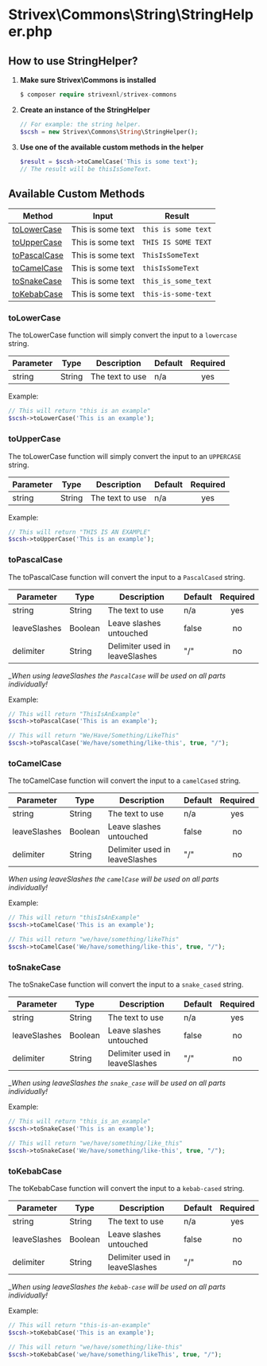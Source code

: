 # Strivex\Commons\String\StringHelper.php

## How to use StringHelper?
1. __Make sure Strivex\Commons is installed__
   ```php
   $ composer require strivexnl/strivex-commons
   ```
   
2. __Create an instance of the StringHelper__
   ```php
   // For example: the string helper.
   $scsh = new Strivex\Commons\String\StringHelper();
   ```

3. __Use one of the available custom methods in the helper__
   ```php
   $result = $scsh->toCamelCase('This is some text');
   // The result will be thisIsSomeText.
   ```
## Available Custom Methods

| Method                          | Input             | Result                  |
|---------------------------------|-------------------|-------------------------| 
| [toLowerCase](#to-lower-case)   | This is some text | ```this is some text``` |
| [toUpperCase](#to-upper-case)   | This is some text | ```THIS IS SOME TEXT``` |
| [toPascalCase](#to-pascal-case) | This is some text | ```ThisIsSomeText```    |
| [toCamelCase](#to-camel-case)   | This is some text | ```thisIsSomeText```    |
| [toSnakeCase](#to-snake-case)   | This is some text | ```this_is_some_text``` |
| [toKebabCase](#to-kebab-case)   | This is some text | ```this-is-some-text``` |

### toLowerCase
The toLowerCase function will simply convert the input to a ```lowercase``` string.

| Parameter | Type   | Description     | Default | Required |
|-----------|--------|-----------------|:--------|:--------:|
| string    | String | The text to use | n/a     |   yes    |

Example:
  ```php
  // This will return "this is an example"
  $scsh->toLowerCase('This is an example');
  ```

### toUpperCase
The toLowerCase function will simply convert the input to an ```UPPERCASE``` string.

| Parameter | Type   | Description     | Default | Required |
|-----------|--------|-----------------|:--------|:--------:|
| string    | String | The text to use | n/a     |   yes    |

Example:
  ```php
  // This will return "THIS IS AN EXAMPLE"
  $scsh->toUpperCase('This is an example');
  ```

### toPascalCase
The toPascalCase function will convert the input to a ```PascalCased``` string.

| Parameter    | Type    | Description                    | Default | Required |
|--------------|---------|--------------------------------|:--------|:--------:|
| string       | String  | The text to use                | n/a     |   yes    |
| leaveSlashes | Boolean | Leave slashes untouched        | false   |    no    |
| delimiter    | String  | Delimiter used in leaveSlashes | "/"     |    no    |
__When using leaveSlashes the ```PascalCase``` will be used on all parts individually!_

Example:
  ```php
  // This will return "ThisIsAnExample"
  $scsh->toPascalCase('This is an example');
  
  // This will return "We/Have/Something/LikeThis"
  $scsh->toPascalCase('We/have/something/like-this', true, "/");
  ```

### toCamelCase
The toCamelCase function will convert the input to a ```camelCased``` string.

| Parameter    | Type    | Description                    | Default | Required |
|--------------|---------|--------------------------------|:--------|:--------:|
| string       | String  | The text to use                | n/a     |   yes    |
| leaveSlashes | Boolean | Leave slashes untouched        | false   |    no    |
| delimiter    | String  | Delimiter used in leaveSlashes | "/"     |    no    |
_When using leaveSlashes the ```camelCase``` will be used on all parts individually!_

Example:
  ```php
  // This will return "thisIsAnExample"
  $scsh->toCamelCase('This is an example');

  // This will return "we/have/something/likeThis"
  $scsh->toCamelCase('We/have/something/like-this', true, "/");
  ```

### toSnakeCase
The toSnakeCase function will convert the input to a ```snake_cased``` string.

| Parameter    | Type    | Description                    | Default | Required |
|--------------|---------|--------------------------------|:--------|:--------:|
| string       | String  | The text to use                | n/a     |   yes    |
| leaveSlashes | Boolean | Leave slashes untouched        | false   |    no    |
| delimiter    | String  | Delimiter used in leaveSlashes | "/"     |    no    |
__When using leaveSlashes the ```snake_case``` will be used on all parts individually!_

Example:
```php
// This will return "this_is_an_example"
$scsh->toSnakeCase('This is an example');

// This will return "we/have/something/like_this"
$scsh->toSnakeCase('We/have/something/like-this', true, "/");
```

### toKebabCase
The toKebabCase function will convert the input to a ```kebab-cased``` string.

| Parameter    | Type    | Description                    | Default | Required |
|--------------|---------|--------------------------------|:--------|:--------:|
| string       | String  | The text to use                | n/a     |   yes    |
| leaveSlashes | Boolean | Leave slashes untouched        | false   |    no    |
| delimiter    | String  | Delimiter used in leaveSlashes | "/"     |    no    |
__When using leaveSlashes the ```kebab-case``` will be used on all parts individually!_

Example:
```php
// This will return "this-is-an-example"
$scsh->toKebabCase('This is an example');

// This will return "we/have/something/like-this"
$scsh->toKebabCase('we/have/something/likeThis', true, "/");
```
